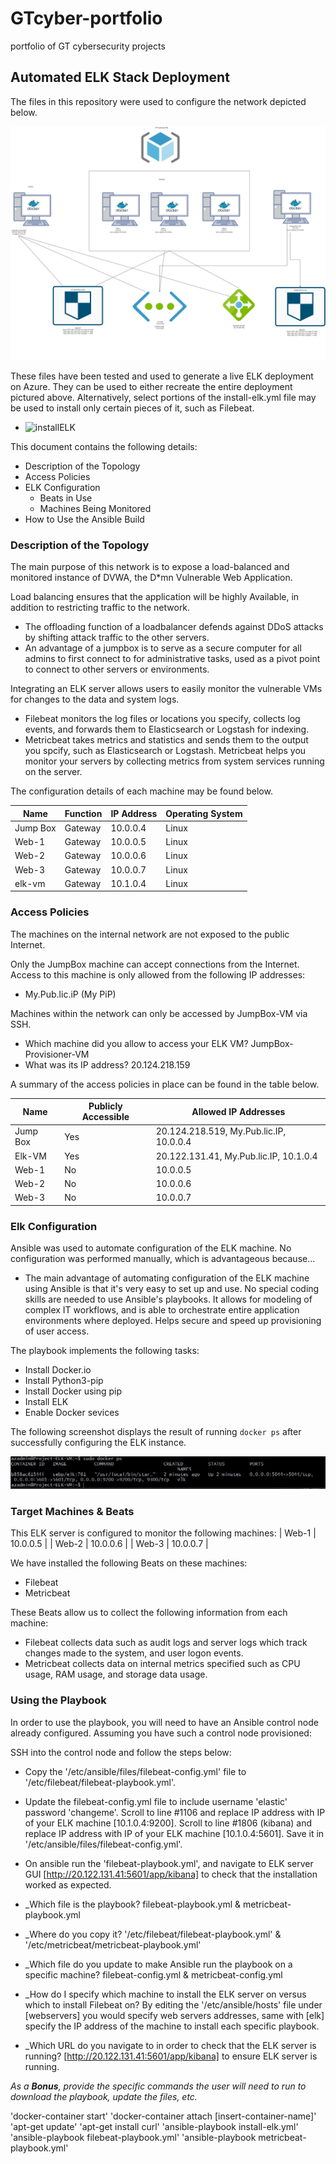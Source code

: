 # GTcyber-portfolio
portfolio of GT cybersecurity projects


## Automated ELK Stack Deployment

The files in this repository were used to configure the network depicted below.

![diagram](Diagrams/HW13-diagram.drawio.png "diagram")

These files have been tested and used to generate a live ELK deployment on Azure. They can be used to either recreate the entire deployment pictured above. Alternatively, select portions of the install-elk.yml file may be used to install only certain pieces of it, such as Filebeat.

  - ![installELK](Ansible/install-elk.yml "installELK")

This document contains the following details:
- Description of the Topology
- Access Policies
- ELK Configuration
  - Beats in Use
  - Machines Being Monitored
- How to Use the Ansible Build


### Description of the Topology

The main purpose of this network is to expose a load-balanced and monitored instance of DVWA, the D*mn Vulnerable Web Application.

Load balancing ensures that the application will be highly Available, in addition to restricting traffic to the network.
- The offloading function of a loadbalancer defends against DDoS attacks by shifting attack traffic to the other servers. 
- An advantage of a jumpbox is to serve as a secure computer for all admins to first connect to for administrative tasks, used as a pivot point to connect to other servers or environments.

Integrating an ELK server allows users to easily monitor the vulnerable VMs for changes to the data and system logs.
- Filebeat monitors the log files or locations you specify, collects log events, and forwards them to Elasticsearch or Logstash for indexing.
- Metricbeat takes metrics and statistics and sends them to the output you spcify, such as Elasticsearch or Logstash. Metricbeat helps you monitor your servers by   collecting metrics from system services running on the server.

The configuration details of each machine may be found below.

| Name     | Function | IP Address | Operating System |
|----------|----------|------------|------------------|
| Jump Box | Gateway  | 10.0.0.4   | Linux            |
| Web-1    | Gateway  | 10.0.0.5   | Linux            |
| Web-2    | Gateway  | 10.0.0.6   | Linux            |
| Web-3    | Gateway  | 10.0.0.7   | Linux            |
| elk-vm   | Gateway  | 10.1.0.4   | Linux            |

### Access Policies

The machines on the internal network are not exposed to the public Internet. 

Only the JumpBox machine can accept connections from the Internet. Access to this machine is only allowed from the following IP addresses:
- My.Pub.lic.iP (My PiP)

Machines within the network can only be accessed by JumpBox-VM via SSH.
-  Which machine did you allow to access your ELK VM? JumpBox-Provisioner-VM
-  What was its IP address? 20.124.218.159

A summary of the access policies in place can be found in the table below.

| Name     | Publicly Accessible | Allowed IP Addresses |
|----------|---------------------|----------------------|
| Jump Box | Yes                 | 20.124.218.519, My.Pub.lic.IP, 10.0.0.4    |
| Elk-VM   | Yes                 | 20.122.131.41, My.Pub.lic.IP, 10.1.0.4     |
| Web-1    | No                  | 10.0.0.5                     |
| Web-2    | No                  | 10.0.0.6                     |
| Web-3    | No                  | 10.0.0.7                     |


### Elk Configuration

Ansible was used to automate configuration of the ELK machine. No configuration was performed manually, which is advantageous because...
- The main advantage of automating configuration of the ELK machine using Ansible is that it's very easy to set up and use. No special coding skills are       needed to use Ansible's playbooks. It allows for modeling of complex IT workflows, and is able to orchestrate entire application environments where           deployed. Helps secure and speed up provisioning of user access. 

The playbook implements the following tasks:
- Install Docker.io
- Install Python3-pip
- Install Docker using pip
- Install ELK
- Enable Docker sevices

The following screenshot displays the result of running `docker ps` after successfully configuring the ELK instance.

![dockeroutput](docker-ps-output.png "docker ps output")

### Target Machines & Beats
This ELK server is configured to monitor the following machines:
| Web-1    | 10.0.0.5    |
| Web-2    | 10.0.0.6    |
| Web-3    | 10.0.0.7    |

We have installed the following Beats on these machines:
- Filebeat 
- Metricbeat

These Beats allow us to collect the following information from each machine:
- Filebeat collects data such as audit logs and server logs which track changes made to the system, and user logon events.
- Metricbeat collects data on internal metrics specified such as CPU usage, RAM usage, and storage data usage.

### Using the Playbook
In order to use the playbook, you will need to have an Ansible control node already configured. Assuming you have such a control node provisioned: 

SSH into the control node and follow the steps below:
- Copy the '/etc/ansible/files/filebeat-config.yml' file to '/etc/filebeat/filebeat-playbook.yml'.
- Update the filebeat-config.yml file to include username 'elastic' password 'changeme'. Scroll to line #1106 and replace IP address with IP of your ELK       machine [10.1.0.4:9200]. Scroll to line #1806 (kibana) and replace IP address with IP of your ELK machine [10.1.0.4:5601]. Save it in                         '/etc/ansible/files/filebeat-config.yml'.
- On ansible run the 'filebeat-playbook.yml', and navigate to ELK server GUI [http://20.122.131.41:5601/app/kibana] to check that the installation worked as   expected.


- _Which file is the playbook? filebeat-playbook.yml & metricbeat-playbook.yml 
- _Where do you copy it? '/etc/filebeat/filebeat-playbook.yml' & '/etc/metricbeat/metricbeat-playbook.yml'
- _Which file do you update to make Ansible run the playbook on a specific machine? filebeat-config.yml & metricbeat-config.yml 
- _How do I specify which machine to install the ELK server on versus which to install Filebeat on? By editing the '/etc/ansible/hosts' file under [webservers] you would specify web servers addresses, same with [elk] specify the IP address of the machine to install each specific playbook. 
- _Which URL do you navigate to in order to check that the ELK server is running? [http://20.122.131.41:5601/app/kibana] to ensure ELK server is running.

_As a **Bonus**, provide the specific commands the user will need to run to download the playbook, update the files, etc._

'docker-container start'
'docker-container attach [insert-container-name]'
'apt-get update'
'apt-get install curl'
'ansible-playbook install-elk.yml'
'ansible-playbook filebeat-playbook.yml'
'ansible-playbook metricbeat-playbook.yml'

